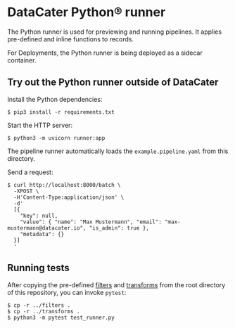 # DataCater Python® runner

The Python runner is used for previewing and running pipelines. It applies pre-defined and inline functions to records.

For Deployments, the Python runner is being deployed as a sidecar container.

## Try out the Python runner outside of DataCater

Install the Python dependencies:

```
$ pip3 install -r requirements.txt
```

Start the HTTP server:

```
$ python3 -m uvicorn runner:app
```

The pipeline runner automatically loads the `example.pipeline.yaml` from
this directory.

Send a request:

```
$ curl http://localhost:8000/batch \
  -XPOST \
  -H'Content-Type:application/json' \
  -d'
  [{
    "key": null,
    "value": { "name": "Max Mustermann", "email": "max-mustermann@datacater.io", "is_admin": true },
    "metadata": {}
  }]
  '
```

## Running tests

After copying the pre-defined [filters](https://github.com/DataCater/datacater/tree/main/filters) and [transforms](https://github.com/DataCater/datacater/tree/main/transforms) from the root directory of this repository, you can invoke `pytest`:

```
$ cp -r ../filters .
$ cp -r ../transforms .
$ python3 -m pytest test_runner.py
```

